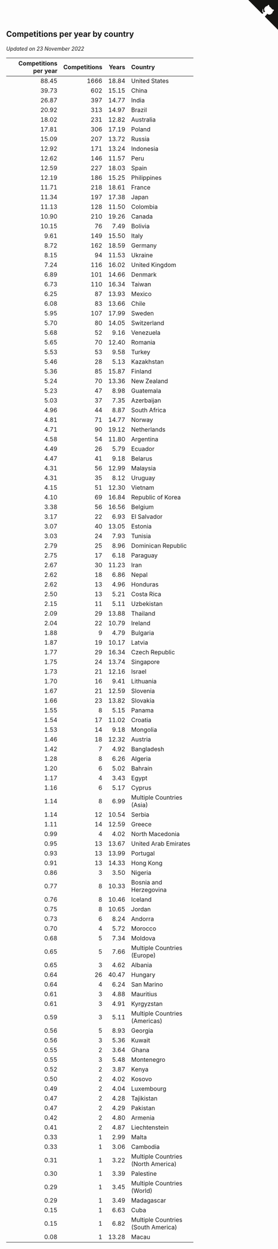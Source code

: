 ## Competitions per year by country

*Updated on 23 November 2022*

| Competitions per year | Competitions | Years | Country |
| ---: | ---: | ---: | :--- |
| 88.45 | 1666 | 18.84 | United States |
| 39.73 | 602 | 15.15 | China |
| 26.87 | 397 | 14.77 | India |
| 20.92 | 313 | 14.97 | Brazil |
| 18.02 | 231 | 12.82 | Australia |
| 17.81 | 306 | 17.19 | Poland |
| 15.09 | 207 | 13.72 | Russia |
| 12.92 | 171 | 13.24 | Indonesia |
| 12.62 | 146 | 11.57 | Peru |
| 12.59 | 227 | 18.03 | Spain |
| 12.19 | 186 | 15.25 | Philippines |
| 11.71 | 218 | 18.61 | France |
| 11.34 | 197 | 17.38 | Japan |
| 11.13 | 128 | 11.50 | Colombia |
| 10.90 | 210 | 19.26 | Canada |
| 10.15 | 76 | 7.49 | Bolivia |
| 9.61 | 149 | 15.50 | Italy |
| 8.72 | 162 | 18.59 | Germany |
| 8.15 | 94 | 11.53 | Ukraine |
| 7.24 | 116 | 16.02 | United Kingdom |
| 6.89 | 101 | 14.66 | Denmark |
| 6.73 | 110 | 16.34 | Taiwan |
| 6.25 | 87 | 13.93 | Mexico |
| 6.08 | 83 | 13.66 | Chile |
| 5.95 | 107 | 17.99 | Sweden |
| 5.70 | 80 | 14.05 | Switzerland |
| 5.68 | 52 | 9.16 | Venezuela |
| 5.65 | 70 | 12.40 | Romania |
| 5.53 | 53 | 9.58 | Turkey |
| 5.46 | 28 | 5.13 | Kazakhstan |
| 5.36 | 85 | 15.87 | Finland |
| 5.24 | 70 | 13.36 | New Zealand |
| 5.23 | 47 | 8.98 | Guatemala |
| 5.03 | 37 | 7.35 | Azerbaijan |
| 4.96 | 44 | 8.87 | South Africa |
| 4.81 | 71 | 14.77 | Norway |
| 4.71 | 90 | 19.12 | Netherlands |
| 4.58 | 54 | 11.80 | Argentina |
| 4.49 | 26 | 5.79 | Ecuador |
| 4.47 | 41 | 9.18 | Belarus |
| 4.31 | 56 | 12.99 | Malaysia |
| 4.31 | 35 | 8.12 | Uruguay |
| 4.15 | 51 | 12.30 | Vietnam |
| 4.10 | 69 | 16.84 | Republic of Korea |
| 3.38 | 56 | 16.56 | Belgium |
| 3.17 | 22 | 6.93 | El Salvador |
| 3.07 | 40 | 13.05 | Estonia |
| 3.03 | 24 | 7.93 | Tunisia |
| 2.79 | 25 | 8.96 | Dominican Republic |
| 2.75 | 17 | 6.18 | Paraguay |
| 2.67 | 30 | 11.23 | Iran |
| 2.62 | 18 | 6.86 | Nepal |
| 2.62 | 13 | 4.96 | Honduras |
| 2.50 | 13 | 5.21 | Costa Rica |
| 2.15 | 11 | 5.11 | Uzbekistan |
| 2.09 | 29 | 13.88 | Thailand |
| 2.04 | 22 | 10.79 | Ireland |
| 1.88 | 9 | 4.79 | Bulgaria |
| 1.87 | 19 | 10.17 | Latvia |
| 1.77 | 29 | 16.34 | Czech Republic |
| 1.75 | 24 | 13.74 | Singapore |
| 1.73 | 21 | 12.16 | Israel |
| 1.70 | 16 | 9.41 | Lithuania |
| 1.67 | 21 | 12.59 | Slovenia |
| 1.66 | 23 | 13.82 | Slovakia |
| 1.55 | 8 | 5.15 | Panama |
| 1.54 | 17 | 11.02 | Croatia |
| 1.53 | 14 | 9.18 | Mongolia |
| 1.46 | 18 | 12.32 | Austria |
| 1.42 | 7 | 4.92 | Bangladesh |
| 1.28 | 8 | 6.26 | Algeria |
| 1.20 | 6 | 5.02 | Bahrain |
| 1.17 | 4 | 3.43 | Egypt |
| 1.16 | 6 | 5.17 | Cyprus |
| 1.14 | 8 | 6.99 | Multiple Countries (Asia) |
| 1.14 | 12 | 10.54 | Serbia |
| 1.11 | 14 | 12.59 | Greece |
| 0.99 | 4 | 4.02 | North Macedonia |
| 0.95 | 13 | 13.67 | United Arab Emirates |
| 0.93 | 13 | 13.99 | Portugal |
| 0.91 | 13 | 14.33 | Hong Kong |
| 0.86 | 3 | 3.50 | Nigeria |
| 0.77 | 8 | 10.33 | Bosnia and Herzegovina |
| 0.76 | 8 | 10.46 | Iceland |
| 0.75 | 8 | 10.65 | Jordan |
| 0.73 | 6 | 8.24 | Andorra |
| 0.70 | 4 | 5.72 | Morocco |
| 0.68 | 5 | 7.34 | Moldova |
| 0.65 | 5 | 7.66 | Multiple Countries (Europe) |
| 0.65 | 3 | 4.62 | Albania |
| 0.64 | 26 | 40.47 | Hungary |
| 0.64 | 4 | 6.24 | San Marino |
| 0.61 | 3 | 4.88 | Mauritius |
| 0.61 | 3 | 4.91 | Kyrgyzstan |
| 0.59 | 3 | 5.11 | Multiple Countries (Americas) |
| 0.56 | 5 | 8.93 | Georgia |
| 0.56 | 3 | 5.36 | Kuwait |
| 0.55 | 2 | 3.64 | Ghana |
| 0.55 | 3 | 5.48 | Montenegro |
| 0.52 | 2 | 3.87 | Kenya |
| 0.50 | 2 | 4.02 | Kosovo |
| 0.49 | 2 | 4.04 | Luxembourg |
| 0.47 | 2 | 4.28 | Tajikistan |
| 0.47 | 2 | 4.29 | Pakistan |
| 0.42 | 2 | 4.80 | Armenia |
| 0.41 | 2 | 4.87 | Liechtenstein |
| 0.33 | 1 | 2.99 | Malta |
| 0.33 | 1 | 3.06 | Cambodia |
| 0.31 | 1 | 3.22 | Multiple Countries (North America) |
| 0.30 | 1 | 3.39 | Palestine |
| 0.29 | 1 | 3.45 | Multiple Countries (World) |
| 0.29 | 1 | 3.49 | Madagascar |
| 0.15 | 1 | 6.63 | Cuba |
| 0.15 | 1 | 6.82 | Multiple Countries (South America) |
| 0.08 | 1 | 13.28 | Macau |


<a href="https://github.com/JustinTimeCuber/wca_statistics" class="github-corner" aria-label="View source on Github"><svg width="80" height="80" viewBox="0 0 250 250" style="fill:#151513; color:#fff; position: absolute; top: 0; border: 0; right: 0;" aria-hidden="true"><path d="M0,0 L115,115 L130,115 L142,142 L250,250 L250,0 Z"></path><path d="M128.3,109.0 C113.8,99.7 119.0,89.6 119.0,89.6 C122.0,82.7 120.5,78.6 120.5,78.6 C119.2,72.0 123.4,76.3 123.4,76.3 C127.3,80.9 125.5,87.3 125.5,87.3 C122.9,97.6 130.6,101.9 134.4,103.2" fill="currentColor" style="transform-origin: 130px 106px;" class="octo-arm"></path><path d="M115.0,115.0 C114.9,115.1 118.7,116.5 119.8,115.4 L133.7,101.6 C136.9,99.2 139.9,98.4 142.2,98.6 C133.8,88.0 127.5,74.4 143.8,58.0 C148.5,53.4 154.0,51.2 159.7,51.0 C160.3,49.4 163.2,43.6 171.4,40.1 C171.4,40.1 176.1,42.5 178.8,56.2 C183.1,58.6 187.2,61.8 190.9,65.4 C194.5,69.0 197.7,73.2 200.1,77.6 C213.8,80.2 216.3,84.9 216.3,84.9 C212.7,93.1 206.9,96.0 205.4,96.6 C205.1,102.4 203.0,107.8 198.3,112.5 C181.9,128.9 168.3,122.5 157.7,114.1 C157.9,116.9 156.7,120.9 152.7,124.9 L141.0,136.5 C139.8,137.7 141.6,141.9 141.8,141.8 Z" fill="currentColor" class="octo-body"></path></svg></a><style>.github-corner:hover .octo-arm{animation:octocat-wave 560ms ease-in-out}@keyframes octocat-wave{0%,100%{transform:rotate(0)}20%,60%{transform:rotate(-25deg)}40%,80%{transform:rotate(10deg)}}@media (max-width:500px){.github-corner:hover .octo-arm{animation:none}.github-corner .octo-arm{animation:octocat-wave 560ms ease-in-out}}</style>
